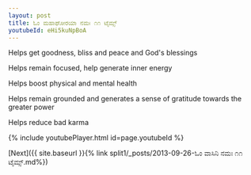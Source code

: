 ```yaml
---
layout: post
title: ಓಂ ಮಹಾಘೋರಯಾ ನಮಃ ೧೧ ಟೈಮ್ಸ್
youtubeId: eHi5kuNpBoA
---
```

 
 
Helps get goodness, bliss and peace and God's blessings
 
Helps remain focused, help generate inner energy 
 
Helps boost physical and mental health 
 
Helps remain grounded and generates a sense of gratitude towards the greater power 
 
Helps reduce bad karma
 
 
 
 


{% include youtubePlayer.html id=page.youtubeId %}
 
[Next]({{ site.baseurl }}{% link  split1/_posts/2013-09-26-ಓಂ ವಾಸಿನಿ ನಮಃ ೧೧ ಟೈಮ್ಸ್.md%})
 
